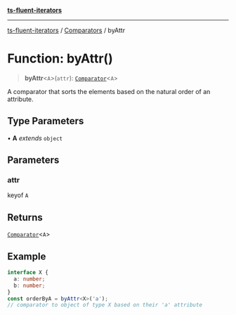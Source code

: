 [**ts-fluent-iterators**](../../../README.md)

---

[ts-fluent-iterators](../../../README.md) / [Comparators](../README.md) / byAttr

# Function: byAttr()

> **byAttr**\<`A`\>(`attr`): [`Comparator`](../../../type-aliases/Comparator.md)\<`A`\>

A comparator that sorts the elements based on the natural order of an attribute.

## Type Parameters

• **A** _extends_ `object`

## Parameters

### attr

keyof `A`

## Returns

[`Comparator`](../../../type-aliases/Comparator.md)\<`A`\>

## Example

```ts
interface X {
  a: number;
  b: number;
}
const orderByA = byAttr<X>('a');
// comparator to object of type X based on their 'a' attribute
```
